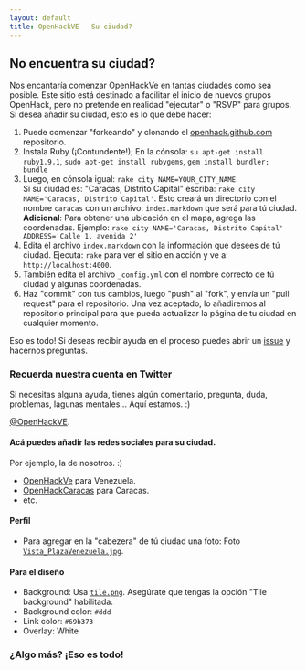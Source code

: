 ```yaml
---
layout: default
title: OpenHackVE - Su ciudad?
---
```


## No encuentra su ciudad?

Nos encantaría comenzar OpenHackVe en tantas ciudades como sea posible. Este sitio está destinado a facilitar el inicio de nuevos grupos OpenHack, pero no pretende en realidad "ejecutar" o "RSVP" para grupos. Si desea añadir su ciudad, esto es lo que debe hacer:

1. Puede comenzar "forkeando" y clonando el [openhack.github.com](https://github.com/openhack/openhack.github.com) repositorio.
2. Instala Ruby (¡Contundente!); En la cónsola: `su apt-get install ruby1.9.1`, `sudo apt-get install rubygems`, `gem install bundler; bundle`
3. Luego, en cónsola igual: `rake city NAME=YOUR_CITY_NAME`.<br />Si su ciudad es: "Caracas, Distrito Capital" escriba: `rake city NAME='Caracas, Distrito Capital'`. Esto creará un directorio con el nombre `caracas` con un archivo: `index.markdown` que será para tú ciudad. __Adicional__: Para obtener una ubicación en el mapa, agrega las coordenadas. Ejemplo: `rake city NAME='Caracas, Distrito Capital' ADDRESS='Calle 1, avenida 2'`
4. Edita el archivo `index.markdown` con la información que desees de tú ciudad. Ejecuta: `rake` para ver el sitio en acción y ve a: `http://localhost:4000`.
5. También edita el archivo `_config.yml` con el nombre correcto de tú ciudad y algunas coordenadas.
6. Haz "commit" con tus cambios, luego "push" al "fork", y envía un "pull request" para el repositorio. Una vez aceptado, lo añadiremos al repositorio principal para que pueda actualizar la página de tu ciudad en cualquier momento.

Eso es todo! Si deseas recibir ayuda en el proceso puedes abrir un [issue](https://github.com/openhack/openhack.github.com/issues) y hacernos preguntas.

### Recuerda nuestra cuenta en Twitter

Si necesitas alguna ayuda, tienes algún comentario, pregunta, duda, problemas, lagunas mentales... 
Aquí estamos. :)

 [@OpenHackVE](https://twitter.com/OpenHackVE).

#### Acá puedes añadir las redes sociales para su ciudad.

Por ejemplo, la de nosotros. :)

* [OpenHackVe](https://twitter.com/OpenHackVe) para Venezuela.
* [OpenHackCaracas](https://twitter.com/OpenHackCaracas) para Caracas.
* etc.

#### Perfil

* Para agregar en la "cabezera" de tú ciudad una foto:
	 Foto [`Vista_PlazaVenezuela.jpg`](/images/Vista_PlazaVenezuela.jpg).


#### Para el diseño

* Background: Usa [`tile.png`](/images/tile.png).  Asegúrate que tengas la opción "Tile background" habilitada.
* Background color: `#ddd`
* Link color: `#69b373`
* Overlay: White


### ¿Algo más? ¡Eso es todo! 

